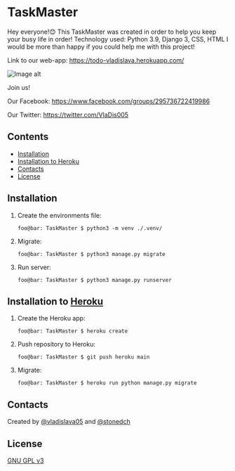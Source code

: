 # TaskMaster

Hey everyone!😊
This TaskMaster was created in order to help you keep your busy life in order! 
Technology used: Python 3.9, Django 3, CSS, HTML
I would be more than happy if you could help me with this project!

Link to our web-app: https://todo-vladislava.herokuapp.com/

![Image alt](https://github.com/Vladislava05/TaskMaster/raw/main/todo/preview.jpg)


Join us!

Our Facebook: https://www.facebook.com/groups/295736722419986

Our Twitter: https://twitter.com/VlaDis005

## Contents

* [Installation](#installation)
* [Installation to Heroku](#installation-to-heroku)
* [Contacts](#contacts)
* [License](#license)

## Installation

1. Create the environments file:

    ```console
    foo@bar: TaskMaster $ python3 -m venv ./.venv/
    ```

2. Migrate:

    ```console
    foo@bar: TaskMaster $ python3 manage.py migrate
    ```

3. Run server:

    ```console
    foo@bar: TaskMaster $ python3 manage.py runserver
    ```

## Installation to [Heroku](https://www.heroku.com/)

1. Create the Heroku app:

    ```console
    foo@bar: TaskMaster $ heroku create
    ```

2. Push repository to Heroku:

    ```console
    foo@bar: TaskMaster $ git push heroku main
    ```

3. Migrate:

    ```console
    foo@bar: TaskMaster $ heroku run python manage.py migrate
    ```

## Contacts

Created by [@vladislava05](https://github.com/Vladislava05) and [@stonedch](https://github.com/stonedch)

## License

[GNU GPL v3](LICENSE.md)
